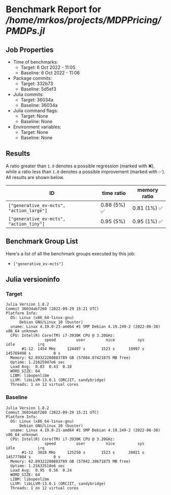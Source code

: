 # Benchmark Report for */home/mrkos/projects/MDPPricing/PMDPs.jl*

## Job Properties
* Time of benchmarks:
    - Target: 6 Oct 2022 - 11:05
    - Baseline: 6 Oct 2022 - 11:06
* Package commits:
    - Target: 332b73
    - Baseline: 5d5ef3
* Julia commits:
    - Target: 36034a
    - Baseline: 36034a
* Julia command flags:
    - Target: None
    - Baseline: None
* Environment variables:
    - Target: None
    - Baseline: None

## Results
A ratio greater than `1.0` denotes a possible regression (marked with :x:), while a ratio less
than `1.0` denotes a possible improvement (marked with :white_check_mark:). All results are shown below.

| ID                                       | time ratio                   | memory ratio                 |
|------------------------------------------|------------------------------|------------------------------|
| `["generative_ev-mcts", "action_large"]` | 0.88 (5%) :white_check_mark: | 0.81 (1%) :white_check_mark: |
| `["generative_ev-mcts", "action_tiny"]`  |                   0.95 (5%)  | 0.95 (1%) :white_check_mark: |

## Benchmark Group List
Here's a list of all the benchmark groups executed by this job:

- `["generative_ev-mcts"]`

## Julia versioninfo

### Target
```
Julia Version 1.8.2
Commit 36034abf260 (2022-09-29 15:21 UTC)
Platform Info:
  OS: Linux (x86_64-linux-gnu)
      Debian GNU/Linux 10 (buster)
  uname: Linux 4.19.0-21-amd64 #1 SMP Debian 4.19.249-2 (2022-06-30) x86_64 unknown
  CPU: Intel(R) Core(TM) i7-3930K CPU @ 3.20GHz: 
                 speed         user         nice          sys         idle          irq
       #1-12  1454 MHz     124497 s       1523 s      19997 s  145769498 s          0 s
  Memory: 62.89322280883789 GB (57084.07421875 MB free)
  Uptime: 1.21625947e6 sec
  Load Avg:  0.83  0.43  0.18
  WORD_SIZE: 64
  LIBM: libopenlibm
  LLVM: libLLVM-13.0.1 (ORCJIT, sandybridge)
  Threads: 1 on 12 virtual cores
```

### Baseline
```
Julia Version 1.8.2
Commit 36034abf260 (2022-09-29 15:21 UTC)
Platform Info:
  OS: Linux (x86_64-linux-gnu)
      Debian GNU/Linux 10 (buster)
  uname: Linux 4.19.0-21-amd64 #1 SMP Debian 4.19.249-2 (2022-06-30) x86_64 unknown
  CPU: Intel(R) Core(TM) i7-3930K CPU @ 3.20GHz: 
                 speed         user         nice          sys         idle          irq
       #1-12  3028 MHz     125250 s       1523 s      20021 s  145777804 s          0 s
  Memory: 62.89322280883789 GB (57042.38671875 MB free)
  Uptime: 1.21633518e6 sec
  Load Avg:  0.95  0.56  0.24
  WORD_SIZE: 64
  LIBM: libopenlibm
  LLVM: libLLVM-13.0.1 (ORCJIT, sandybridge)
  Threads: 1 on 12 virtual cores
```